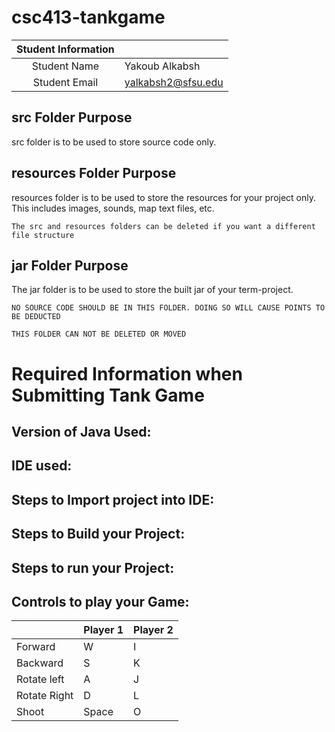 # csc413-tankgame


| Student Information |                |
|:-------------------:|----------------|
|  Student Name       | Yakoub Alkabsh |
|  Student Email      | yalkabsh2@sfsu.edu             |

## src Folder Purpose 
src folder is to be used to store source code only.

## resources Folder Purpose 
resources folder is to be used to store the resources for your project only. This includes images, sounds, map text files, etc.

`The src and resources folders can be deleted if you want a different file structure`

## jar Folder Purpose 
The jar folder is to be used to store the built jar of your term-project.

`NO SOURCE CODE SHOULD BE IN THIS FOLDER. DOING SO WILL CAUSE POINTS TO BE DEDUCTED`

`THIS FOLDER CAN NOT BE DELETED OR MOVED`

# Required Information when Submitting Tank Game

## Version of Java Used:

## IDE used: 

## Steps to Import project into IDE:

## Steps to Build your Project:
 
## Steps to run your Project:

## Controls to play your Game:

|               | Player 1 | Player 2 |
|---------------|----------|----------|
|  Forward      | W        | I        |
|  Backward     | S        | K        |
|  Rotate left  | A        | J        |
|  Rotate Right | D        | L        |
|  Shoot        | Space    | O        |
